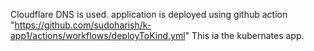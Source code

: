 Cloudflare DNS is used.
application is deployed using github action "https://github.com/sudoharish/k-app1/actions/workflows/deployToKind.yml"
This ia the kubernates app.
